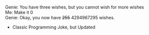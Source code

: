 Genie: You have three wishes, but you cannot wish for more wishes  
Me: Make it 0  
Genie: Okay, you now have ~~255~~ 4294967295 wishes.
- Classic Programming Joke, but Updated
<!--
**Tucaonormal/Tucaonormal** is a ✨ _special_ ✨ repository because its `README.md` (this file) appears on your GitHub profile.

Here are some ideas to get you started:

- 🔭 I’m currently working on ...
- 🌱 I’m currently learning ...
- 👯 I’m looking to collaborate on ...
- 🤔 I’m looking for help with ...
- 💬 Ask me about ...
- 📫 How to reach me: ...
- 😄 Pronouns: ...
- ⚡ Fun fact: ...
-->
